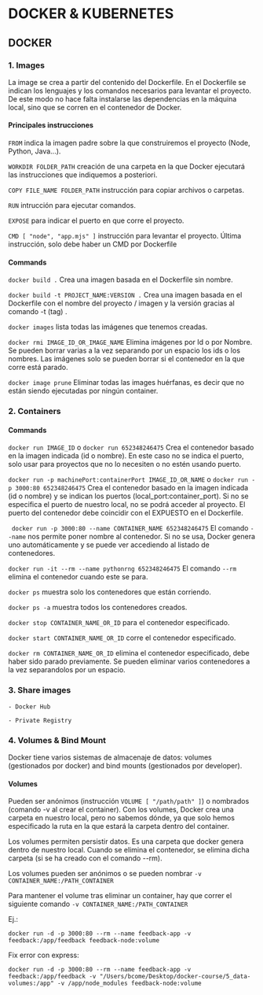 # DOCKER & KUBERNETES

## DOCKER

### 1. Images

La image se crea a partir del contenido del Dockerfile.
En el Dockerfile se indican los lenguajes y los comandos necesarios para levantar el proyecto. De este modo no hace falta instalarse las dependencias en la máquina local, sino que se corren en el contenedor de Docker.

#### Principales instrucciones

` FROM ` indica la imagen padre sobre la que construiremos el proyecto (Node, Python, Java...).

` WORKDIR FOLDER_PATH ` creación de una carpeta en la que Docker ejecutará las instrucciones que indiquemos a posteriori.

` COPY FILE_NAME FOLDER_PATH ` instrucción para copiar archivos o carpetas.

` RUN ` intrucción para ejecutar comandos.

` EXPOSE ` para indicar el puerto en que corre el proyecto.

` CMD [ "node", "app.mjs" ] ` instrucción para levantar el proyecto. Última instrucción, solo debe haber un CMD por Dockerfile

#### Commands

` docker build . ` Crea una imagen basada en el Dockerfile sin nombre.

` docker build -t PROJECT_NAME:VERSION . ` Crea una imagen basada en el Dockerfile con el nombre del proyecto / imagen y la versión gracias al comando -t (tag) .

` docker images ` lista todas las imágenes que tenemos creadas.

` docker rmi IMAGE_ID_OR_IMAGE_NAME ` Elimina imágenes por Id o por Nombre. Se pueden borrar varias a la vez separando por un espacio los ids o los nombres. Las imágenes solo se pueden borrar si el contenedor en la que corre está parado.

` docker image prune ` Eliminar todas las images huérfanas, es decir que no están siendo ejecutadas por ningún container.

### 2. Containers

#### Commands

` docker run IMAGE_ID ` o ` docker run 652348246475 ` Crea el contenedor basado en la imagen indicada (id o nombre). En este caso no se indica el puerto, solo usar para proyectos que no lo necesiten o no estén usando puerto.

` docker run -p machinePort:containerPort IMAGE_ID_OR_NAME ` o  ` docker run -p 3000:80 652348246475 ` Crea el contenedor basado en la imagen indicada (id o nombre) y se indican los puertos (local_port:container_port). Si no se especifica el puerto de nuestro local, no se podrá acceder al proyecto. El puerto del contenedor debe coincidir con el EXPUESTO en el Dockerfile.

` docker run -p 3000:80 --name CONTAINER_NAME 652348246475` El comando ` --name ` nos permite poner nombre al contenedor. Si no se usa, Docker genera uno automáticamente y se puede ver accediendo al listado de contenedores.

` docker run -it --rm --name pythonrng 652348246475 ` El comando ` --rm ` elimina el contenedor cuando este se para.

` docker ps ` muestra solo los contenedores que están corriendo.

` docker ps -a ` muestra todos los contenedores creados.

` docker stop CONTAINER_NAME_OR_ID ` para el contenedor especificado.

` docker start CONTAINER_NAME_OR_ID ` corre el contenedor especificado.

` docker rm CONTAINER_NAME_OR_ID ` elimina el contenedor especificado, debe haber sido parado previamente. Se pueden eliminar varios contenedores a la vez separandolos por un espacio.

### 3. Share images

    - Docker Hub

    - Private Registry

### 4. Volumes & Bind Mount

Docker tiene varios sistemas de almacenaje de datos: volumes (gestionados por docker) and bind mounts (gestionados por developer).

#### Volumes

Pueden ser anónimos (instrucción `VOLUME [ "/path/path" ]`) o nombrados (comando -v al crear el container).
Con los volumes, Docker crea una carpeta en nuestro local, pero no sabemos dónde, ya que solo hemos especificado la ruta en la que estará la carpeta dentro del container.

Los volumes permiten persistir datos.
Es una carpeta que docker genera dentro de nuestro local.
Cuando se elimina el contenedor, se elimina dicha carpeta (si se ha creado con el comando --rm).

Los volumes pueden ser anónimos o se pueden nombrar `-v CONTAINER_NAME:/PATH_CONTAINER`

Para mantener el volume tras eliminar un container,
hay que correr el siguiente comando `-v CONTAINER_NAME:/PATH_CONTAINER`

Ej.:

```docker run -d -p 3000:80 --rm --name feedback-app -v feedback:/app/feedback feedback-node:volume```

Fix error con express:

``` docker run -d -p 3000:80 --rm --name feedback-app -v feedback:/app/feedback -v "/Users/bcome/Desktop/docker-course/5_data-volumes:/app" -v /app/node_modules feedback-node:volume ```